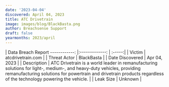 ```yaml
---
date: '2023-04-04'
discovered: April 04, 2023
title: ATC Drivetrain
image: images/blog/BlackBasta.png
author: Breachsense Support
draft: false
yearmonths: 2023/april
---
```



| Data Breach Report
------------:     |:-------------:    | :-----:|
| Victim      | atcdrivetrain.com      | 
| Threat Actor      | BlackBasta      | 
| Date Discovered      | Apr 04, 2023      | 
| Description      | ATC Drivetrain is a world leader in remanufacturing solutions for light-, medium-, and heavy-duty vehicles, providing remanufacturing solutions for powertrain and drivetrain products regardless of the technology powering the vehicle.      | 
| Leak Size      | Unknown      | 

